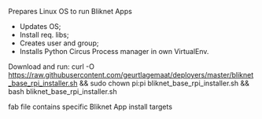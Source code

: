 Prepares Linux OS to run Bliknet Apps

+ Updates OS;
+ Install req. libs;
+ Creates user and group;
+ Installs Python Circus Process manager in own VirtualEnv.

Download and run:
curl -O https://raw.githubusercontent.com/geurtlagemaat/deployers/master/bliknet_base_rpi_installer.sh && sudo chown pi:pi bliknet_base_rpi_installer.sh && bash bliknet_base_rpi_installer.sh

fab file contains specific Bliknet App install targets
